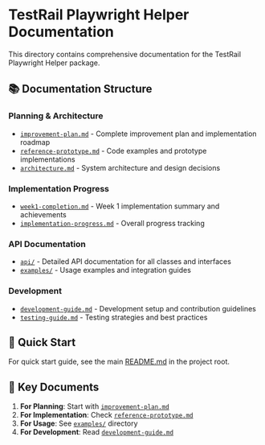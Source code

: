 # TestRail Playwright Helper Documentation

This directory contains comprehensive documentation for the TestRail Playwright Helper package.

## 📚 Documentation Structure

### Planning & Architecture
- [`improvement-plan.md`](./improvement-plan.md) - Complete improvement plan and implementation roadmap
- [`reference-prototype.md`](./reference-prototype.md) - Code examples and prototype implementations
- [`architecture.md`](./architecture.md) - System architecture and design decisions

### Implementation Progress
- [`week1-completion.md`](./week1-completion.md) - Week 1 implementation summary and achievements
- [`implementation-progress.md`](./implementation-progress.md) - Overall progress tracking

### API Documentation
- [`api/`](./api/) - Detailed API documentation for all classes and interfaces
- [`examples/`](./examples/) - Usage examples and integration guides

### Development
- [`development-guide.md`](./development-guide.md) - Development setup and contribution guidelines
- [`testing-guide.md`](./testing-guide.md) - Testing strategies and best practices

## 🚀 Quick Start

For quick start guide, see the main [README.md](../README.md) in the project root.

## 📖 Key Documents

1. **For Planning**: Start with [`improvement-plan.md`](./improvement-plan.md)
2. **For Implementation**: Check [`reference-prototype.md`](./reference-prototype.md)
3. **For Usage**: See [`examples/`](./examples/) directory
4. **For Development**: Read [`development-guide.md`](./development-guide.md)